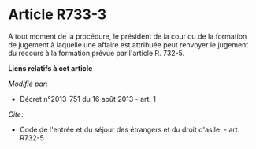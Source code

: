# Article R733-3

A tout moment de la procédure, le président de la cour ou de la formation de jugement à laquelle une affaire est attribuée
peut renvoyer le jugement du recours à la formation prévue par l'article R. 732-5.

**Liens relatifs à cet article**

_Modifié par_:

  - Décret n°2013-751 du 16 août 2013 - art. 1

_Cite_:

  - Code de l'entrée et du séjour des étrangers et du droit d'asile. - art. R732-5
